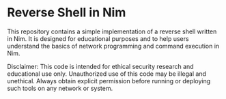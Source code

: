 # Reverse Shell in Nim


This repository contains a simple implementation of a reverse shell written in Nim. It is designed for educational purposes and to help users understand the basics of network programming and command execution in Nim.

Disclaimer: This code is intended for ethical security research and educational use only. Unauthorized use of this code may be illegal and unethical. Always obtain explicit permission before running or deploying such tools on any network or system.
